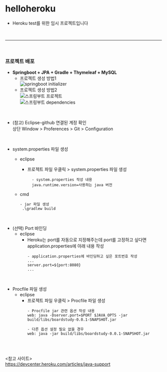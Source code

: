 # helloheroku
- Heroku test를 위한 임시 프로젝트입니다
<br>

* * *
<br>
  
 ### 프로젝트 배포      
 - **Springboot + JPA + Gradle + Thymeleaf + MySQL**   
   - 프로젝트 생성 방법1   
     ![springboot initializer](https://github.com/Son-Sumin/helloheroku/assets/114986832/7687c405-2ec9-4a3f-a0bc-cce8731beabb)
   - 프로젝트 생성 방법2  
     ![스프링부트 프로젝트](https://github.com/Son-Sumin/helloheroku/assets/114986832/9e28489f-dab6-4a23-bfad-f16338a754cc)   
     ![스프링부트 dependencies](https://github.com/Son-Sumin/helloheroku/assets/114986832/5d9158d7-0bf4-42f4-ae97-57a06f758430)


<br>

- (참고) Eclipse-github 연결된 계정 확인   
  상단 Window > Proferences > Git > Configuration   
<br>

- system.properties 파일 생성
  - eclipse   
    - 프로젝트 파일 우클릭 > system.properties 파일 생성   
      ```
        - system.properties 작성 내용
        java.runtime.version=사용하는 java 버전
      ```

  - cmd
    ```
    - jar 파일 생성
     .\gradlew build
    ```
<br>

- (선택) Port 바인딩
  - eclipse  
    - Heroku는 port를 자동으로 지정해주는데 port를 고정하고 싶다면 application.properties에 아래 내용 작성
      ```
      - application.properties에 바인딩하고 싶은 포트번호 작성
      ...
      server.port=${port:8080}
      ...
      ```
<br>

- Procfile 파일 생성   
  - eclipse 
    - 프로젝트 파일 우클릭 > Procfile 파일 생성   
      ```
      - Procfile jar 관련 옵션 작성 내용 
      web: java -Dserver.port=$PORT $JAVA_OPTS -jar build/libs/boardstudy-0.0.1-SNAPSHOT.jar

      - 다른 옵션 설정 필요 없을 경우
      web: java -jar build/libs/boardstudy-0.0.1-SNAPSHOT.jar
      ```
<br><br>

<참고 사이트>   
https://devcenter.heroku.com/articles/java-support
